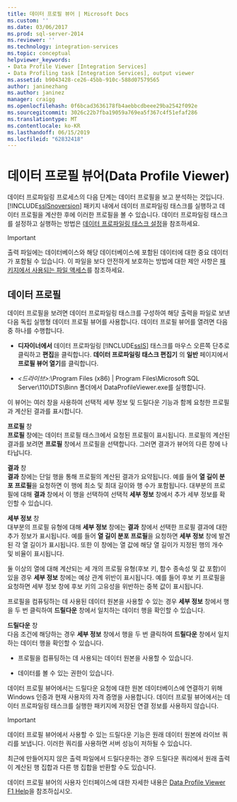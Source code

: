 ```yaml
---
title: 데이터 프로필 뷰어 | Microsoft Docs
ms.custom: ''
ms.date: 03/06/2017
ms.prod: sql-server-2014
ms.reviewer: ''
ms.technology: integration-services
ms.topic: conceptual
helpviewer_keywords:
- Data Profile Viewer [Integration Services]
- Data Profiling task [Integration Services], output viewer
ms.assetid: b9043428-ce26-45bb-910c-588d07579565
author: janinezhang
ms.author: janinez
manager: craigg
ms.openlocfilehash: 0f6bcad3636178fb4aebbcdbeee29ba2542f092e
ms.sourcegitcommit: 3026c22b7fba19059a769ea5f367c4f51efaf286
ms.translationtype: MT
ms.contentlocale: ko-KR
ms.lasthandoff: 06/15/2019
ms.locfileid: "62832418"
---
```

# <a name="data-profile-viewer"></a>데이터 프로필 뷰어(Data Profile Viewer)
  데이터 프로파일링 프로세스의 다음 단계는 데이터 프로필을 보고 분석하는 것입니다. [!INCLUDE[ssISnoversion](../../includes/ssisnoversion-md.md)] 패키지 내에서 데이터 프로파일링 태스크를 실행하고 데이터 프로필을 계산한 후에 이러한 프로필을 볼 수 있습니다. 데이터 프로파일링 태스크를 설정하고 실행하는 방법은 [데이터 프로파일링 태스크 설정](data-profiling-task.md)을 참조하세요.  
  
> [!IMPORTANT]  
>  출력 파일에는 데이터베이스와 해당 데이터베이스에 포함된 데이터에 대한 중요 데이터가 포함될 수 있습니다. 이 파일을 보다 안전하게 보호하는 방법에 대한 제안 사항은 [패키지에서 사용되는 파일 액세스](../access-to-files-used-by-packages.md)를 참조하세요.  
  
## <a name="data-profiles"></a>데이터 프로필  
 데이터 프로필을 보려면 데이터 프로파일링 태스크를 구성하여 해당 출력을 파일로 보낸 다음 독립 실행형 데이터 프로필 뷰어를 사용합니다. 데이터 프로필 뷰어를 열려면 다음 중 하나를 수행합니다.  
  
-   **디자이너에서** 데이터 프로파일링 [!INCLUDE[ssIS](../../includes/ssis-md.md)] 태스크를 마우스 오른쪽 단추로 클릭하고 **편집**을 클릭합니다. **데이터 프로파일링 태스크 편집기** 의 **일반** 페이지에서 **프로필 뷰어 열기**를 클릭합니다.  
  
-   *\<드라이브>*:\Program Files (x86) | Program Files\Microsoft SQL Server\110\DTS\Binn 폴더에서 DataProfileViewer.exe를 실행합니다.  
  
 이 뷰어는 여러 창을 사용하여 선택적 세부 정보 및 드릴다운 기능과 함께 요청한 프로필과 계산된 결과를 표시합니다.  
  
 **프로필** 창  
 **프로필** 창에는 데이터 프로필 태스크에서 요청된 프로필이 표시됩니다. 프로필의 계산된 결과를 보려면 **프로필** 창에서 프로필을 선택합니다. 그러면 결과가 뷰어의 다른 창에 나타납니다.  
  
 **결과** 창  
 **결과** 창에는 단일 행을 통해 프로필의 계산된 결과가 요약됩니다. 예를 들어 **열 길이 분포 프로필**을 요청하면 이 행에 최소 및 최대 길이와 행 수가 포함됩니다. 대부분의 프로필에 대해 **결과** 창에서 이 행을 선택하여 선택적 **세부 정보** 창에서 추가 세부 정보를 확인할 수 있습니다.  
  
 **세부 정보** 창  
 대부분의 프로필 유형에 대해 **세부 정보** 창에는 **결과** 창에서 선택한 프로필 결과에 대한 추가 정보가 표시됩니다. 예를 들어 **열 길이 분포 프로필**을 요청하면 **세부 정보** 창에 발견된 각 열 길이가 표시됩니다. 또한 이 창에는 열 값에 해당 열 길이가 지정된 행의 개수 및 비율이 표시됩니다.  
  
 둘 이상의 열에 대해 계산되는 세 개의 프로필 유형(후보 키, 함수 종속성 및 값 포함)이 있을 경우 **세부 정보** 창에는 예상 관계 위반이 표시됩니다. 예를 들어 후보 키 프로필을 요청하면 세부 정보 창에 후보 키의 고유성을 위반하는 중복 값이 표시됩니다.  
  
 프로필을 컴퓨팅하는 데 사용된 데이터 원본을 사용할 수 있는 경우 **세부 정보** 창에서 행을 두 번 클릭하여 **드릴다운** 창에서 일치하는 데이터 행을 확인할 수 있습니다.  
  
 **드릴다운** 창  
 다음 조건에 해당하는 경우 **세부 정보** 창에서 행을 두 번 클릭하여 **드릴다운** 창에서 일치하는 데이터 행을 확인할 수 있습니다.  
  
-   프로필을 컴퓨팅하는 데 사용되는 데이터 원본을 사용할 수 있습니다.  
  
-   데이터를 볼 수 있는 권한이 있습니다.  
  
 데이터 프로필 뷰어에서는 드릴다운 요청에 대한 원본 데이터베이스에 연결하기 위해 Windows 인증과 현재 사용자의 자격 증명을 사용합니다. 데이터 프로필 뷰어에서는 데이터 프로파일링 태스크를 실행한 패키지에 저장된 연결 정보를 사용하지 않습니다.  
  
> [!IMPORTANT]  
>  데이터 프로필 뷰어에서 사용할 수 있는 드릴다운 기능은 원래 데이터 원본에 라이브 쿼리를 보냅니다. 이러한 쿼리를 사용하면 서버 성능이 저하될 수 있습니다.  
>   
>  최근에 만들어지지 않은 출력 파일에서 드릴다운하는 경우 드릴다운 쿼리에서 원래 출력이 계산된 행 집합과 다른 행 집합을 반환할 수도 있습니다.  
  
 데이터 프로필 뷰어의 사용자 인터페이스에 대한 자세한 내용은 [Data Profile Viewer F1 Help](../data-profile-viewer-f1-help.md)을 참조하십시오.  
  
  

